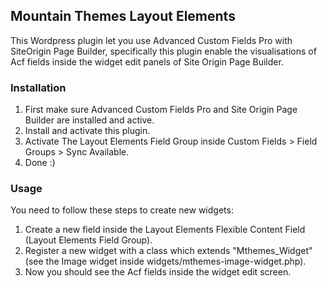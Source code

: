 ## Mountain Themes Layout Elements
This Wordpress plugin let you use Advanced Custom Fields Pro with SiteOrigin Page Builder, specifically this plugin enable the visualisations of Acf fields inside the widget edit panels of Site Origin Page Builder.

### Installation

1. First make sure Advanced Custom Fields Pro and Site Origin Page Builder are installed and active.
2. Install and activate this plugin.
3. Activate The Layout Elements Field Group inside Custom Fields > Field Groups > Sync Available.
4. Done :)

### Usage
You need to follow these steps to create new widgets:

1. Create a new field inside the Layout Elements Flexible Content Field (Layout Elements Field Group).
2. Register a new widget with a class which extends "Mthemes_Widget" (see the Image widget inside widgets/mthemes-image-widget.php).
3. Now you should see the Acf fields inside the widget edit screen.